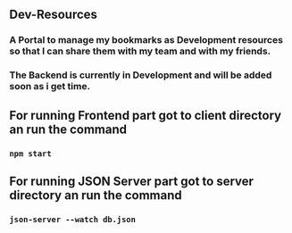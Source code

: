 ## Dev-Resources
### A Portal to manage my bookmarks as Development resources so that I can share them with my team and with my friends.

### The Backend is currently in Development and will be added soon as i get time.


## For running Frontend part got to client directory an run the command 
### `npm start`

## For running JSON Server part got to server directory an run the command 
### `json-server --watch db.json`
